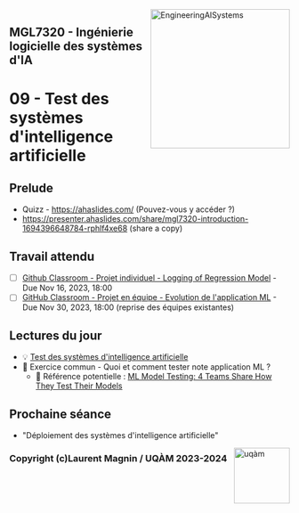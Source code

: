 
<img style="float: right;" src="../../images/component_engineering.svg" alt="EngineeringAISystems" width="250"/>

## MGL7320 - Ingénierie logicielle des systèmes d'IA
# 09 - Test des systèmes d'intelligence artificielle

## Prelude

- Quizz - https://ahaslides.com/ (Pouvez-vous y accéder ?)
- https://presenter.ahaslides.com/share/mgl7320-introduction-1694396648784-rphlf4xe68 (share a copy)

## Travail attendu
- [ ] [Github Classroom - Projet individuel - Logging of Regression Model](https://classroom.github.com/a/hZT7Ifs6) - Due Nov 16, 2023, 18:00
- [ ] [GitHub Classroom - Projet en équipe - Evolution de l'application ML](https://classroom.github.com/a/UoYzlEAi) - Due Nov 30, 2023, 18:00 (reprise des équipes existantes)

## Lectures du jour
- :bulb: [Test des systèmes d'intelligence artificielle](./09_testing_slides.pdf)
- :couple: Exercice commun - Quoi et comment tester note application ML ?
  - :nut_and_bolt: Référence potentielle : [ML Model Testing: 4 Teams Share How They Test Their Models](https://neptune.ai/blog/ml-model-testing-teams-share-how-they-test-models)

## Prochaine séance

- "Déploiement des systèmes d'intelligence artificielle"

<img style="float: right;" align="right" src="../../images/uqam.png" alt="uqàm" width="100"/>

### Copyright (c)Laurent Magnin / UQÀM 2023-2024
